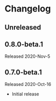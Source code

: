 # Changelog

## Unreleased

## 0.8.0-beta.1

Released 2020-Nov-5

## 0.7.0-beta.1

Released 2020-Oct-16

* Initial release
